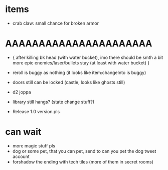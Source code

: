 # items

* crab claw: small chance for broken armor

# AAAAAAAAAAAAAAAAAAAAAA

* {
 after killing bk head (with water bucket), imo there should be smth a bit more epic
 enemies/laser/bullets stay (at least with water bucket)
}

* reroll is buggy as nothing (it looks like item:changeInto is buggy)

* doors still can be locked (castle, looks like ghosts still)
* d2 joppa
* library still hangs? (state change stuff?)
* Release 1.0 version pls

# can wait

* more magic stuff pls
* dog or some pet, that you can pet, send to can you pet the dog tweet account
* forshadow the ending with tech tiles (more of them in secret rooms)